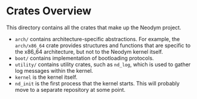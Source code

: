 # Crates Overview

This directory contains all the crates that make up the Neodym project.

- `arch/` contains architecture-specific abstractions. For example, the `arch/x86_64` crate
  provides structures and functions that are specific to the x86_64 architecture, but not to the
  Neodym kernel itself.
- `boot/` contains implementation of bootloading protocols.
- `utility/` contains utility crates, such as `nd_log`, which is used to gather log messages
  within the kernel.
- `kernel` is the kernel itself.
- `nd_init` is the first process that the kernel starts. This will probably move to a separate
  repository at some point.
